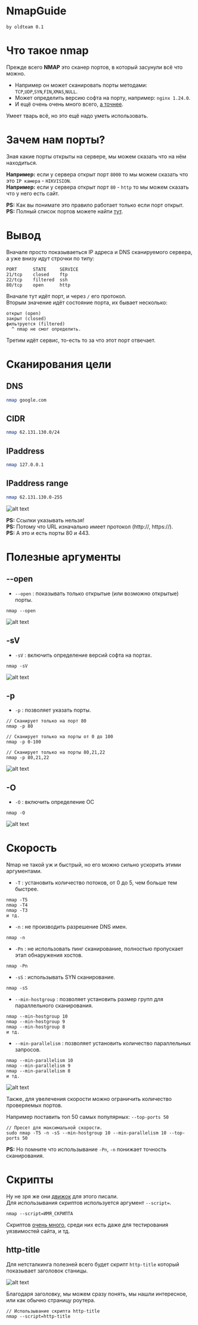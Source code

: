 # NmapGuide
`
by oldteam 0.1
`

# Что такое nmap
Прежде всего **NMAP** это сканер портов, в который засунули всё что можно.  
- Например он может сканировать порты методами: `TCP`,`UDP`,`SYN`,`FIN`,`XMAS`,`NULL`.
- Может определить версию софта на порту, например: `nginx 1.24.0`.
- И ещё очень очень много всего, [а точнее](https://nmap.org/book/man-briefoptions.html).

Умеет тварь всё, но это ещё надо уметь использовать.  

# Зачем нам порты?
Зная какие порты открыты на сервере, мы можем сказать что на нём находиться.

**Например:** если у сервера открыт порт `8000` то мы можем сказать что это `IP камера` - `HIKVISION`.  
**Например:** если у сервера открыт порт `80` - `http` то мы можем сказать что у него есть сайт. 

**PS:** Как вы понимате это правило работает только если порт открыт.  
**PS:** Полный список портов можете найти [тут](https://ru.wikipedia.org/wiki/%D0%A1%D0%BF%D0%B8%D1%81%D0%BE%D0%BA_%D0%BF%D0%BE%D1%80%D1%82%D0%BE%D0%B2_TCP_%D0%B8_UDP).

# Вывод
Вначале просто показываеться IP адреса и DNS сканируемого сервера,
а уже внизу идут строчки по типу:

```
PORT      STATE     SERVICE
21/tcp    closed    ftp
22/tcp    filtered  ssh
80/tcp    open      http
```
Вначале тут идёт порт, и через `/` его протокол.  
Вторым значение идёт состояние порта, их бывает несколько:  
```
открыт (open)
закрыт (closed)
фильтруется (filtered)
  ^ nmap не смог определить.
```
Третим идёт сервис, то-есть то за что этот порт отвечает.

# Сканирования цели
## DNS
``` bash
nmap google.com
```
## CIDR
``` bash
nmap 62.131.130.0/24
```
## IPaddress
``` bash
nmap 127.0.0.1
```
## IPaddress range
``` bash
nmap 62.131.130.0-255
```

![alt text](https://i.imgur.com/VZybtDk.png)

**PS:** Ссылки указывать нельзя!  
**PS:** Потому что URL изначально имеет протокол (http://, https://).  
**PS:** А это и есть порты 80 и 443.  

# Полезные аргументы
## --open
- `--open` : показывать только открытые (или возможно открытые) порты.
```
nmap --open
```
![alt text](https://i.imgur.com/Io3yau0.png)
## -sV
- `-sV` : включить определение версий софта на портах.
```
nmap -sV
```
![alt text](https://i.imgur.com/C0XbEMg.png)
## -p
- `-p` : позволяет указать порты.
```
// Сканирует только на порт 80
nmap -p 80
```
```
// Сканирует только на порты от 0 до 100
nmap -p 0-100
```
```
// Сканирует только на порты 80,21,22
nmap -p 80,21,22
```
![alt text](https://i.imgur.com/ogfCcoF.png)

## -O
- `-O` : включить определение ОС
```
nmap -O
```
![alt text](https://i.imgur.com/O9aS5rr.png)
# Скорость
Nmap не такой уж и быстрый, но его можно сильно ускорить этими аргументами.  

- `-T` : установить количество потоков, от 0 до 5, чем больше тем быстрее.
```
nmap -T5
nmap -T4
nmap -T3
и тд.
```

- `-n` : не производить разрешение DNS имен.
```
nmap -n
```

- `-Pn` : не использовать пинг сканирование, полностью пропускает этап обнаружения хостов.
```
nmap -Pn
```

- `-sS` : использывать SYN сканирование.
```
nmap -sS
```

- `--min-hostgroup` : позволяет установить размер групп для параллельного сканирования.
```
nmap --min-hostgroup 10
nmap --min-hostgroup 9
nmap --min-hostgroup 8
и тд.
```

- `--min-parallelism` : позволяет установить количество параллельных запросов.
```
nmap --min-parallelism 10
nmap --min-parallelism 9
nmap --min-parallelism 8
и тд.
```

![alt text](https://i.imgur.com/vscbnSF.png)

Также, для увелечения скорости можно ограничить количество проверяемых портов. 

Например поставить топ 50 самых популярных: `--top-ports 50`

```
// Пресет для максимальной скорости.
sudo nmap -T5 -n -sS --min-hostgroup 10 --min-parallelism 10 --top-ports 50
```

**PS:** Но помните что использывание `-Pn`, `-n` понижает точность сканирования.

# Скрипты
Ну не зря же они [движок](https://nmap.org/book/nse.html) для этого писали.  
Для использывания скриптов используется аргумент `--script=`. 
```
nmap --script=ИМЯ_СКРИПТА
```
Скриптов [очень много](https://nmap.org/nsedoc/scripts), среди них есть даже для тестирования уязвимостей сайта, и тд.  

## http-title 
Для нетсталкинга полезней всего будет скрипт `http-title` который показывает заголовок станицы.  

![alt text](https://i.imgur.com/a16IekA.png)

Благодаря заголовку, мы можем сразу понять, мы нашли интересное, или как обычно страницу роутера.
```
// Использывание скрипта http-title
nmap --script=http-title
```
